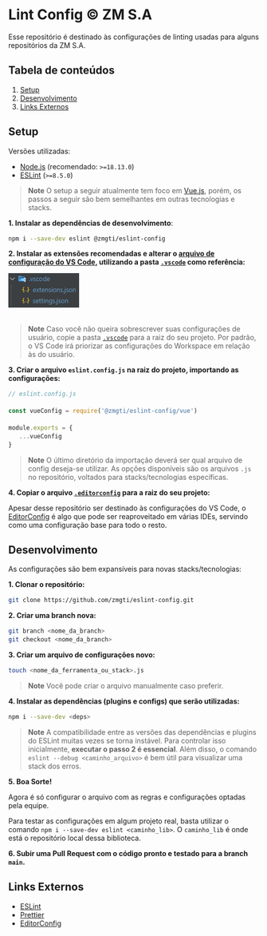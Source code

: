 # Lint Config © ZM S.A

Esse repositório é destinado às configurações de linting usadas para alguns repositórios da ZM S.A.

## Tabela de conteúdos

1. [Setup](#setup)
2. [Desenvolvimento](#desenvolvimento)
3. [Links Externos](#links-externos)

## Setup

Versões utilizadas:
- [Node.js](https://nodejs.org/) (recomendado: `>=18.13.0`)
- [ESLint](https://eslint.org/) (`>=8.5.0`)

> **Note** O setup a seguir atualmente tem foco em [Vue.js](https://vuejs.org/), porém, os passos a seguir são bem semelhantes em outras tecnologias e stacks. 

**1. Instalar as dependências de desenvolvimento**:
```bash
npm i --save-dev eslint @zmgti/eslint-config
```

**2. Instalar as extensões recomendadas e alterar o [arquivo de configuração do VS Code](https://code.visualstudio.com/docs/getstarted/settings), utilizando a pasta [`.vscode`](https://github.com/zmgti/eslint-config/tree/main/.vscode) como referência:**

<div align="start">
    <img alt="Pasta .vscode" src=".github/assets/vscode-folder.png" />
</div>

<br />

> **Note** Caso você não queira sobrescrever suas configurações de usuário, copie a pasta [`.vscode`](https://github.com/zmgti/eslint-config/tree/main/.vscode) para a raiz do seu projeto. Por padrão, o VS Code irá priorizar as configurações do Workspace em relação às do usuário.

**3. Criar o arquivo `eslint.config.js` na raiz do projeto, importando as configurações:**
```javascript
// eslint.config.js

const vueConfig = require('@zmgti/eslint-config/vue')

module.exports = {
   ...vueConfig
}
```

> **Note** O último diretório da importação deverá ser qual arquivo de config deseja-se utilizar. As opções disponíveis são os arquivos `.js` no repositório, voltados para stacks/tecnologias específicas.

**4. Copiar o arquivo [`.editorconfig`](https://github.com/zmgti/eslint-config/blob/main/.editorconfig) para a raiz do seu projeto:**

Apesar desse repositório ser destinado às configurações do VS Code, o [EditorConfig](https://editorconfig.org/) é algo que pode ser reaproveitado em várias IDEs, servindo como uma configuração base para todo o resto.

## Desenvolvimento

As configurações são bem expansíveis para novas stacks/tecnologias:

**1. Clonar o repositório:**
```bash
git clone https://github.com/zmgti/eslint-config.git
```

**2. Criar uma branch nova:**
```bash
git branch <nome_da_branch>
git checkout <nome_da_branch>
```

**3. Criar um arquivo de configurações novo:**
```bash
touch <nome_da_ferramenta_ou_stack>.js
```

> **Note** Você pode criar o arquivo manualmente caso preferir.

**4. Instalar as dependências (plugins e configs) que serão utilizadas:**
```bash
npm i --save-dev <deps>
```

> **Note** A compatibilidade entre as versões das dependências e plugins do ESLint muitas vezes se torna instável. Para controlar isso inicialmente, **executar o passo 2 é essencial**. Além disso, o comando `eslint --debug <caminho_arquivo>` é bem útil para visualizar uma stack dos erros.

**5. Boa Sorte!**

Agora é só configurar o arquivo com as regras e configurações optadas pela equipe.

Para testar as configurações em algum projeto real, basta utilizar o comando `npm i --save-dev eslint <caminho_lib>`. O `caminho_lib` é onde está o repositório local dessa biblioteca.

**6. Subir uma Pull Request com o código pronto e testado para a branch `main`.**

## Links Externos

- [ESLint](https://eslint.org/docs/latest/)
- [Prettier](https://prettier.io/docs/en/index.html)
- [EditorConfig](https://editorconfig.org/)
